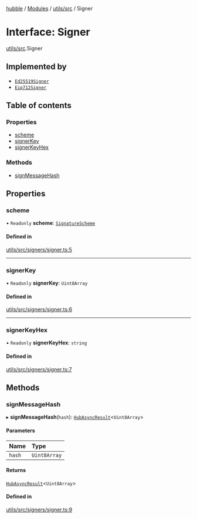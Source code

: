 [hubble](../README.md) / [Modules](../modules.md) / [utils/src](../modules/utils_src.md) / Signer

# Interface: Signer

[utils/src](../modules/utils_src.md).Signer

## Implemented by

- [`Ed25519Signer`](../classes/utils_src.Ed25519Signer.md)
- [`Eip712Signer`](../classes/utils_src.Eip712Signer.md)

## Table of contents

### Properties

- [scheme](utils_src.Signer.md#scheme)
- [signerKey](utils_src.Signer.md#signerkey)
- [signerKeyHex](utils_src.Signer.md#signerkeyhex)

### Methods

- [signMessageHash](utils_src.Signer.md#signmessagehash)

## Properties

### scheme

• `Readonly` **scheme**: [`SignatureScheme`](../enums/js_src.protobufs.SignatureScheme.md)

#### Defined in

[utils/src/signers/signer.ts:5](https://github.com/vinliao/hubble/blob/b933e0c/packages/utils/src/signers/signer.ts#L5)

___

### signerKey

• `Readonly` **signerKey**: `Uint8Array`

#### Defined in

[utils/src/signers/signer.ts:6](https://github.com/vinliao/hubble/blob/b933e0c/packages/utils/src/signers/signer.ts#L6)

___

### signerKeyHex

• `Readonly` **signerKeyHex**: `string`

#### Defined in

[utils/src/signers/signer.ts:7](https://github.com/vinliao/hubble/blob/b933e0c/packages/utils/src/signers/signer.ts#L7)

## Methods

### signMessageHash

▸ **signMessageHash**(`hash`): [`HubAsyncResult`](../modules/utils_src.md#hubasyncresult)<`Uint8Array`\>

#### Parameters

| Name | Type |
| :------ | :------ |
| `hash` | `Uint8Array` |

#### Returns

[`HubAsyncResult`](../modules/utils_src.md#hubasyncresult)<`Uint8Array`\>

#### Defined in

[utils/src/signers/signer.ts:9](https://github.com/vinliao/hubble/blob/b933e0c/packages/utils/src/signers/signer.ts#L9)
